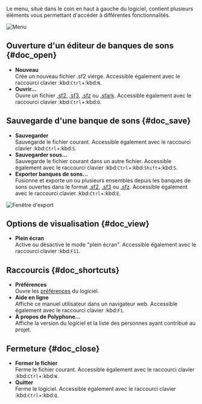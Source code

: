 Le menu, situé dans le coin en haut à gauche du logiciel, contient plusieurs éléments vous permettant d'accéder à différentes fonctionnalités.


![Menu](images/menu.png "Menu")


## Ouverture d'un éditeur de banques de sons {#doc_open}


* **Nouveau**\
  Crée un nouveau fichier .sf2 vierge.
  Accessible également avec le raccourci clavier :kbd:`Ctrl`+:kbd:`N`.
* **Ouvrir…**\
  Ouvre un fichier [.sf2](manual/annexes/the-different-soundfont-formats.md#doc_sf2), [.sf3](manual/annexes/the-different-soundfont-formats.md#doc_sf3), [.sfz](manual/annexes/the-different-soundfont-formats.md#doc_sfz) ou [.sfark](manual/annexes/the-different-soundfont-formats.md#doc_sfark).
  Accessible également avec le raccourci clavier :kbd:`Ctrl`+:kbd:`O`.


## Sauvegarde d'une banque de sons {#doc_save}


* **Sauvegarder**\
  Sauvegarde le fichier courant.
  Accessible également avec le raccourci clavier :kbd:`Ctrl`+:kbd:`S`.
* **Sauvegarder sous…**\
  Sauvegarde le fichier courant dans un autre fichier.
  Accessible également avec le raccourci clavier :kbd:`Ctrl`+:kbd:`Shift`+:kbd:`S`.
* **Exporter banques de sons…**\
  Fusionne et exporte un ou plusieurs ensembles depuis les banques de sons ouvertes dans le format [.sf2](manual/annexes/the-different-soundfont-formats.md#doc_sf2), [.sf3](manual/annexes/the-different-soundfont-formats.md#doc_sf3) ou [.sfz](manual/annexes/the-different-soundfont-formats.md#doc_sfz).
  Accessible également avec le raccourci clavier :kbd:`Ctrl`+:kbd:`E`.


![Fenêtre d'export](images/export.png "Fenêtre d'export")


## Options de visualisation {#doc_view}


* **Plein écran**\
  Active ou désactive le mode "plein écran".
  Accessible également avec le raccourci clavier :kbd:`F11`.


## Raccourcis {#doc_shortcuts}


* **Préférences**\
  Ouvre les [préférences](manual/settings.md) du logiciel.
* **Aide en ligne**\
  Affiche ce manuel utilisateur dans un navigateur web.
  Accessible également avec le raccourci clavier :kbd:`F1`.
* **À propos de Polyphone…**\
  Affiche la version du logiciel et la liste des personnes ayant contribué au projet.


## Fermeture {#doc_close}


* **Fermer le fichier**\
  Ferme le fichier courant.
  Accessible également avec le raccourci clavier :kbd:`Ctrl`+:kbd:`W`.
* **Quitter**\
  Ferme le logiciel.
  Accessible également avec le raccourci clavier :kbd:`Ctrl`+:kbd:`Q`.